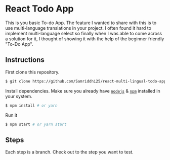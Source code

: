 # React Todo App
This is you basic To-do App.
The feature I wanted to share with this is to use multi-language translations in your project.
I often found it hard to implement multi-language select so finally when I was able to come across a solution for it, I thought of showing it with the help of the beginner friendly "To-Do App".

## Instructions

First clone this repository.
```bash
$ git clone https://github.com/Samriddhi25/react-multi-lingual-todo-app.git
```

Install dependencies. Make sure you already have [`nodejs`](https://nodejs.org/en/) & [`npm`](https://www.npmjs.com/) installed in your system.

```bash
$ npm install # or yarn
```

Run it
```bash
$ npm start # or yarn start
```

## Steps
Each step is a branch. Check out to the step you want to test.
